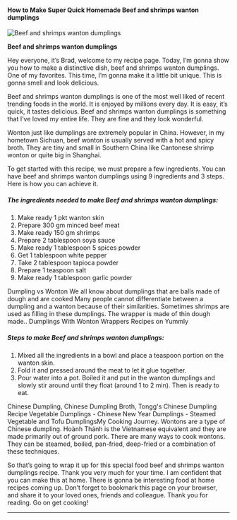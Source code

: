             

#### How to Make Super Quick Homemade Beef and shrimps wanton dumplings

![Beef and shrimps wanton dumplings](https://img-global.cpcdn.com/recipes/a0c91a9dc986f1ce/751x532cq70/beef-and-shrimps-wanton-dumplings-recipe-main-photo.jpg)

**Beef and shrimps wanton dumplings**

Hey everyone, it’s Brad, welcome to my recipe page. Today, I’m gonna show you how to make a distinctive dish, beef and shrimps wanton dumplings. One of my favorites. This time, I’m gonna make it a little bit unique. This is gonna smell and look delicious.

Beef and shrimps wanton dumplings is one of the most well liked of recent trending foods in the world. It is enjoyed by millions every day. It is easy, it’s quick, it tastes delicious. Beef and shrimps wanton dumplings is something that I’ve loved my entire life. They are fine and they look wonderful.

Wonton just like dumplings are extremely popular in China. However, in my hometown Sichuan, beef wonton is usually served with a hot and spicy broth. They are tiny and small in Southern China like Cantonese shrimp wonton or quite big in Shanghai.

To get started with this recipe, we must prepare a few ingredients. You can have beef and shrimps wanton dumplings using 9 ingredients and 3 steps. Here is how you can achieve it.

##### The ingredients needed to make Beef and shrimps wanton dumplings:

1.  Make ready 1 pkt wanton skin
2.  Prepare 300 gm minced beef meat
3.  Make ready 150 gm shrimps
4.  Prepare 2 tablespoon soya sauce
5.  Make ready 1 tablespoon 5 spices powder
6.  Get 1 tablespoon white pepper
7.  Take 2 tablespoon tapioca powder
8.  Prepare 1 teaspoon salt
9.  Make ready 1 tablespoon garlic powder

Dumpling vs Wonton We all know about dumplings that are balls made of dough and are cooked Many people cannot differentiate between a dumpling and a wanton because of their similarities. Sometimes shrimps are used as filling in these dumplings. The wrapper is made of thin dough made.. Dumplings With Wonton Wrappers Recipes on Yummly

##### Steps to make Beef and shrimps wanton dumplings:

1.  Mixed all the ingredients in a bowl and place a teaspoon portion on the wanton skin.
2.  Fold it and pressed around the meat to let it glue together.
3.  Pour water into a pot. Boiled it and put in the wanton dumplings and slowly stir around until they float (around 1 to 2 min). Then is ready to eat.

Chinese Dumpling, Chinese Dumpling Broth, Tongg's Chinese Dumpling Recipe Vegetable Dumplings - Chinese New Year Dumplings - Steamed Vegetable and Tofu DumplingsMy Cooking Journey. Wontons are a type of Chinese dumpling. Hoành Thánh is the Vietnamese equivalent and they are made primarily out of ground pork. There are many ways to cook wontons. They can be steamed, boiled, pan-fried, deep-fried or a combination of these techniques.

So that’s going to wrap it up for this special food beef and shrimps wanton dumplings recipe. Thank you very much for your time. I am confident that you can make this at home. There is gonna be interesting food at home recipes coming up. Don’t forget to bookmark this page on your browser, and share it to your loved ones, friends and colleague. Thank you for reading. Go on get cooking!

* * *